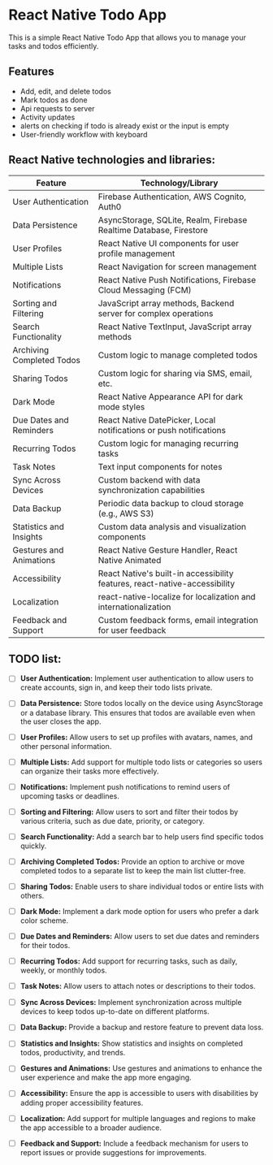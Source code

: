 # React Native Todo App

This is a simple React Native Todo App that allows you to manage your tasks and todos efficiently.



## Features

- Add, edit, and delete todos
- Mark todos as done
- Api requests to server 
- Activity updates
- alerts on checking if todo is already exist or the input is empty
- User-friendly workflow with keyboard 

## React Native technologies and libraries:
| Feature                               | Technology/Library                                   |
| ------------------------------------- | ---------------------------------------------------- |
| User Authentication                   | Firebase Authentication, AWS Cognito, Auth0           |
| Data Persistence                      | AsyncStorage, SQLite, Realm, Firebase Realtime Database, Firestore |
| User Profiles                         | React Native UI components for user profile management |
| Multiple Lists                        | React Navigation for screen management              |
| Notifications                         | React Native Push Notifications, Firebase Cloud Messaging (FCM) |
| Sorting and Filtering                  | JavaScript array methods, Backend server for complex operations |
| Search Functionality                   | React Native TextInput, JavaScript array methods    |
| Archiving Completed Todos             | Custom logic to manage completed todos              |
| Sharing Todos                         | Custom logic for sharing via SMS, email, etc.        |
| Dark Mode                             | React Native Appearance API for dark mode styles    |
| Due Dates and Reminders               | React Native DatePicker, Local notifications or push notifications |
| Recurring Todos                       | Custom logic for managing recurring tasks            |
| Task Notes                            | Text input components for notes                      |
| Sync Across Devices                   | Custom backend with data synchronization capabilities |
| Data Backup                           | Periodic data backup to cloud storage (e.g., AWS S3) |
| Statistics and Insights               | Custom data analysis and visualization components   |
| Gestures and Animations               | React Native Gesture Handler, React Native Animated |
| Accessibility                         | React Native's built-in accessibility features, react-native-accessibility |
| Localization                          | react-native-localize for localization and internationalization |
| Feedback and Support                  | Custom feedback forms, email integration for user feedback |


## TODO list:
- [ ] **User Authentication:** Implement user authentication to allow users to create accounts, sign in, and keep their todo lists private.
- [ ] **Data Persistence:** Store todos locally on the device using AsyncStorage or a database library. This ensures that todos are available even when the user closes the app.
- [ ] **User Profiles:** Allow users to set up profiles with avatars, names, and other personal information.

- [ ] **Multiple Lists:** Add support for multiple todo lists or categories so users can organize their tasks more effectively.

- [ ] **Notifications:** Implement push notifications to remind users of upcoming tasks or deadlines.

- [ ] **Sorting and Filtering:** Allow users to sort and filter their todos by various criteria, such as due date, priority, or category.

- [ ] **Search Functionality:** Add a search bar to help users find specific todos quickly.

- [ ] **Archiving Completed Todos:** Provide an option to archive or move completed todos to a separate list to keep the main list clutter-free.

- [ ] **Sharing Todos:** Enable users to share individual todos or entire lists with others.

- [ ] **Dark Mode:** Implement a dark mode option for users who prefer a dark color scheme.

- [ ] **Due Dates and Reminders:** Allow users to set due dates and reminders for their todos.

- [ ] **Recurring Todos:** Add support for recurring tasks, such as daily, weekly, or monthly todos.

- [ ] **Task Notes:** Allow users to attach notes or descriptions to their todos.

- [ ] **Sync Across Devices:** Implement synchronization across multiple devices to keep todos up-to-date on different platforms.

- [ ] **Data Backup:** Provide a backup and restore feature to prevent data loss.

- [ ] **Statistics and Insights:** Show statistics and insights on completed todos, productivity, and trends.

- [ ] **Gestures and Animations:** Use gestures and animations to enhance the user experience and make the app more engaging.

- [ ] **Accessibility:** Ensure the app is accessible to users with disabilities by adding proper accessibility features.

- [ ] **Localization:** Add support for multiple languages and regions to make the app accessible to a broader audience.

- [ ] **Feedback and Support:** Include a feedback mechanism for users to report issues or provide suggestions for improvements.
